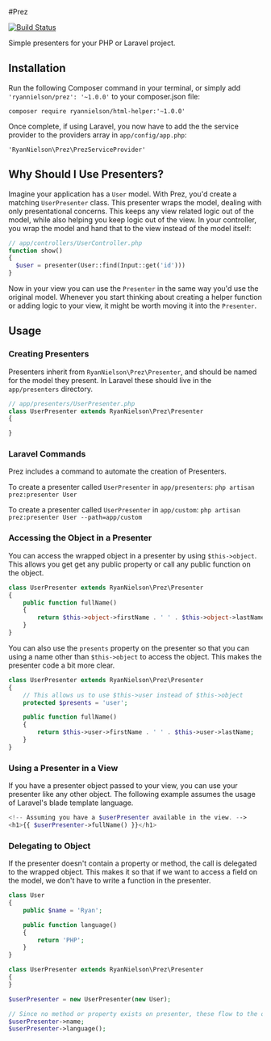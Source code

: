 #Prez

[![Build Status](https://travis-ci.org/RyanNielson/prez.svg?branch=master)](https://travis-ci.org/RyanNielson/prez)

Simple presenters for your PHP or Laravel project.

## Installation

Run the following Composer command in your terminal, or simply add `'ryannielson/prez': '~1.0.0'` to your composer.json file:

    composer require ryannielson/html-helper:'~1.0.0'

Once complete, if using Laravel, you now have to add the the service provider to the providers array in `app/config/app.php`: 

    'RyanNielson\Prez\PrezServiceProvider'

## Why Should I Use Presenters?

Imagine your application has a `User` model. With Prez, you'd create a matching `UserPresenter` class. This presenter wraps the model, dealing with only presentational concerns. This keeps any view related logic out of the model, while also helping you keep logic out of the view. In your controller, you wrap the model and hand that to the view instead of the model itself:

```php
// app/controllers/UserController.php
function show()
{
  $user = presenter(User::find(Input::get('id')))
}
```

Now in your view you can use the `Presenter` in the same way you'd use the original model. Whenever you start thinking about creating a helper function or adding logic to your view, it might be worth moving it into the `Presenter`.

## Usage

### Creating Presenters

Presenters inherit from `RyanNielson\Prez\Presenter`, and should be named for the model they present. In Laravel these should live in the `app/presenters` directory.

```php
// app/presenters/UserPresenter.php
class UserPresenter extends RyanNielson\Prez\Presenter 
{

}
```

### Laravel Commands

Prez includes a command to automate the creation of Presenters. 

To create a presenter called `UserPresenter` in `app/presenters`:
`php artisan prez:presenter User`

To create a presenter called `UserPresenter` in `app/custom`:
`php artisan prez:presenter User --path=app/custom`

### Accessing the Object in a Presenter

You can access the wrapped object in a presenter by using `$this->object`. This allows you get get any public property or call any public function on the object.

```php
class UserPresenter extends RyanNielson\Prez\Presenter 
{
    public function fullName()
    {
        return $this->object->firstName . ' ' . $this->object->lastName;
    }
}
```

You can also use the `presents` property on the presenter so that you can using a name other than `$this->object` to access the object. This makes the presenter code a bit more clear.

```php
class UserPresenter extends RyanNielson\Prez\Presenter 
{
    // This allows us to use $this->user instead of $this->object
    protected $presents = 'user'; 

    public function fullName()
    {
        return $this->user->firstName . ' ' . $this->user->lastName;
    }
}
```

### Using a Presenter in a View

If you have a presenter object passed to your view, you can use your presenter like any other object. The following example assumes the usage of Laravel's blade template language.

```php
<!-- Assuming you have a $userPresenter available in the view. -->
<h1>{{ $userPresenter->fullName() }}</h1>
```

### Delegating to Object

If the presenter doesn't contain a property or method, the call is delegated to the wrapped object. This makes it so that if we want to access a field on the model, we don't have to write a function in the presenter.

```php
class User
{
    public $name = 'Ryan';

    public function language()
    {
        return 'PHP';
    }
}

class UserPresenter extends RyanNielson\Prez\Presenter 
{
}

$userPresenter = new UserPresenter(new User);

// Since no method or property exists on presenter, these flow to the object.
$userPresenter->name; 
$userPresenter->language();
```
